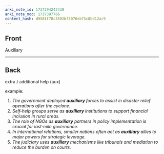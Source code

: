```yaml
---
anki_note_id: 1737294242430
anki_note_mod: 1737397766
content_hash: d9581f78c3592bf3070eb75c8bd12ac9
---
```


## Front

Auxiliary

<hr/>

## Back

extra / additional help (aux)  
  
example:  

1. *The government deployed **auxiliary** forces to assist in disaster relief operations after the cyclone.*
2. *Self-help groups serve as **auxiliary** institutions to support financial inclusion in rural areas.*
3. *The role of NGOs as **auxiliary** partners in policy implementation is crucial for last-mile governance.*
4. *In international relations, smaller nations often act as **auxiliary** allies to major powers for strategic leverage.*
5. *The judiciary uses **auxiliary** mechanisms like tribunals and mediation to reduce the burden on courts.*